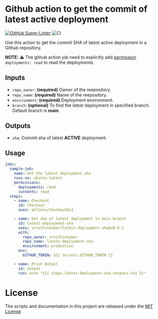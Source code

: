 # Github action to get the commit of latest active deployment

[![GitHub Super-Linter](https://github.com/vrnithinkumar/latest-deployment-sha/actions/workflows/linter.yml/badge.svg)](https://github.com/super-linter/super-linter)
![CI](https://github.com/vrnithinkumar/latest-deployment-sha/actions/workflows/ci.yml/badge.svg)

Use this action to get the commit SHA of latest active deployment in a Github repository. 

**NOTE:** ⚠️ The github action job need to explicitly add [permission](https://docs.github.com/en/actions/using-jobs/assigning-permissions-to-jobs#defining-access-for-the-github_token-scopes) `deployments: read` to read the deployments. 


## Inputs
- `repo_owner`: **(required)** Owner of the reepository.
- `repo_name`: **(required)** Name of the reepository.
- `environment`: **(required)** Deployment environment.
- `branch`: **(optional)** To find the latest deployment in specified branch. Default branch is **main**.

## Outputs
- `sha`: Commit sha of latest **ACTIVE** deployment.

## Usage

```yaml
jobs:
  sample-job:
    name: Get the latest deployment sha
    runs-on: ubuntu-latest
    permissions:
      deployments: read
      contents: read
  steps:
    - name: Checkout
      id: checkout
      uses: actions/checkout@v3

    - name: Get sha of latest deployment in main branch
      id: latest-deployment-sha
      uses: vrnithinkumar/latest-deployment-sha@v0.0.1
      with:
        repo_owner: vrnithinkumar
        repo_name: latest-deployment-sha
        environment: production
      env:
        GITHUB_TOKEN: ${{ secrets.GITHUB_TOKEN }}

    - name: Print Output
      id: output
      run: echo "${{ steps.latest-deployment-sha.outputs.sha }}"
```
# License
The scripts and documentation in this project are released under the [MIT License](LICENSE)